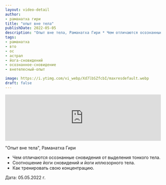 ```yaml
---
layout: video-detail
author:
- раманатха гири
title: "опыт вне тела"
publishDate: 2022-05-05
description: "Опыт вне тела, Раманатха Гири * Чем отличаются осознанные сновидения от выделения тонкого тела. * Соотношение йоги сновидений и йоги иллюзорного тела. * Как тренировать свою концентрацию.   Дата  05.05.2022 г."
tags: 
- раманатха
- вто
- ос
- астрал
- йога-сновидений
- осознанное-сновидение
- внетелесный-опыт

image: https://i.ytimg.com/vi_webp/Xd7lbSZfcbI/maxresdefault.webp
draft: false
---
```


<iframe width="100%" src="https://www.youtube.com/embed/Xd7lbSZfcbI" frameborder="0" allowfullscreen=""></iframe> 

 "Опыт вне тела", Раманатха Гири

* Чем отличаются осознанные сновидения от выделения тонкого тела.
* Соотношение йоги сновидений и йоги иллюзорного тела.
* Как тренировать свою концентрацию.

  
 Дата: 05.05.2022 г.

  

 